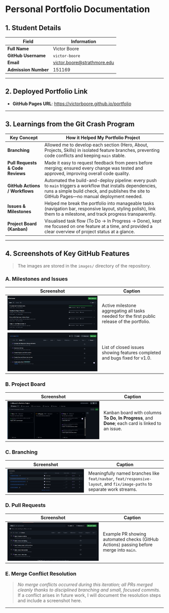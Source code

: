 # Personal Portfolio Documentation

## 1. Student Details

| Field            | Information                    |
|------------------|--------------------------------|
| **Full Name**    | Victor Boore                   |
| **GitHub Username** | `victor-boore`                 |
| **Email**        | victor.boore@strathmore.edu       |
| **Admission Number**        | 151169        |

---

## 2. Deployed Portfolio Link

- **GitHub Pages URL**: <https://victorboore.github.io/portfolio>

---

## 3. Learnings from the Git Crash Program

| Key Concept | How it Helped My Portfolio Project |
|-------------|------------------------------------|
| **Branching** | Allowed me to develop each section (Hero, About, Projects, Skills) in isolated feature branches, preventing code conflicts and keeping `main` stable. |
| **Pull Requests & Code Reviews** | Made it easy to request feedback from peers before merging; ensured every change was tested and approved, improving overall code quality. |
| **GitHub Actions / Workflows** | Automated the build-and-deploy pipeline: every push to `main` triggers a workflow that installs dependencies, runs a simple build check, and publishes the site to GitHub Pages—no manual deployment needed. |
| **Issues & Milestones** | Helped me break the portfolio into manageable tasks (navigation bar, responsive layout, styling polish), link them to a milestone, and track progress transparently. |
| **Project Board (Kanban)** | Visualised task flow (To Do → In Progress → Done), kept me focused on one feature at a time, and provided a clear overview of project status at a glance. |

---

## 4. Screenshots of Key GitHub Features

> The images are stored in the `images/` directory of the repository.

### A. Milestones and Issues

| Screenshot | Caption |
|------------|---------|
| ![Milestones](images/milestones.png) | Active milestone aggregating all tasks needed for the first public release of the portfolio. |
| ![Closed Issues](images/closed_issues.png) | List of closed issues showing features completed and bugs fixed for v1.0. |

### B. Project Board

| Screenshot | Caption |
|------------|---------|
| ![Project Board](images/projects_dashboard.png) | Kanban board with columns **To Do**, **In Progress**, and **Done**; each card is linked to an issue. |

### C. Branching

| Screenshot | Caption |
|------------|---------|
| ![Branches](images/branches.png) | Meaningfully named branches like `feat/navbar`, `feat/responsive-layout`, and `fix/image-paths` to separate work streams. |

### D. Pull Requests

| Screenshot | Caption |
|------------|---------|
| ![Pull Requests](images/pull_requests.png) | Example PR showing automated checks (GitHub Actions) passing before merge into `main`. |

### E. Merge Conflict Resolution

> *No merge conflicts occurred during this iteration; all PRs merged cleanly thanks to disciplined branching and small, focused commits.* If a conflict arises in future work, I will document the resolution steps and include a screenshot here.

---
